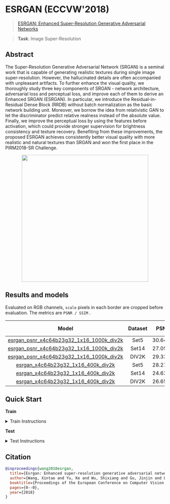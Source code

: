 # ESRGAN (ECCVW'2018)

> [ESRGAN: Enhanced Super-Resolution Generative Adversarial Networks](https://arxiv.org/abs/1809.00219)

> **Task**: Image Super-Resolution

<!-- [ALGORITHM] -->

## Abstract

<!-- [ABSTRACT] -->

The Super-Resolution Generative Adversarial Network (SRGAN) is a seminal work that is capable of generating realistic textures during single image super-resolution. However, the hallucinated details are often accompanied with unpleasant artifacts. To further enhance the visual quality, we thoroughly study three key components of SRGAN - network architecture, adversarial loss and perceptual loss, and improve each of them to derive an Enhanced SRGAN (ESRGAN). In particular, we introduce the Residual-in-Residual Dense Block (RRDB) without batch normalization as the basic network building unit. Moreover, we borrow the idea from relativistic GAN to let the discriminator predict relative realness instead of the absolute value. Finally, we improve the perceptual loss by using the features before activation, which could provide stronger supervision for brightness consistency and texture recovery. Benefiting from these improvements, the proposed ESRGAN achieves consistently better visual quality with more realistic and natural textures than SRGAN and won the first place in the PIRM2018-SR Challenge.

<!-- [IMAGE] -->

<div align=center >
 <img src="https://user-images.githubusercontent.com/7676947/144018578-6bb10830-b5fd-4d14-984e-4d7d85965c20.png" width="400"/>
</div >

## Results and models

Evaluated on RGB channels, `scale` pixels in each border are cropped before evaluation.
The metrics are `PSNR / SSIM` .

|                                      Model                                      | Dataset |  PSNR   |  SSIM  | Training Resources |                                      Download                                       |
| :-----------------------------------------------------------------------------: | :-----: | :-----: | :----: | :----------------: | :---------------------------------------------------------------------------------: |
| [esrgan_psnr_x4c64b23g32_1x16_1000k_div2k](./esrgan_psnr-x4c64b23g32_1xb16-1000k_div2k.py) |  Set5   | 30.6428 | 0.8559 |         1          | [model](https://download.openmmlab.com/mmediting/restorers/esrgan/esrgan_psnr_x4c64b23g32_1x16_1000k_div2k_20200420-bf5c993c.pth) |
| [esrgan_psnr_x4c64b23g32_1x16_1000k_div2k](./esrgan_psnr-x4c64b23g32_1xb16-1000k_div2k.py) |  Set14  | 27.0543 | 0.7447 |         1          | [model](https://download.openmmlab.com/mmediting/restorers/esrgan/esrgan_psnr_x4c64b23g32_1x16_1000k_div2k_20200420-bf5c993c.pth) |
| [esrgan_psnr_x4c64b23g32_1x16_1000k_div2k](./esrgan_psnr-x4c64b23g32_1xb16-1000k_div2k.py) |  DIV2K  | 29.3354 | 0.8263 |         1          | [model](https://download.openmmlab.com/mmediting/restorers/esrgan/esrgan_psnr_x4c64b23g32_1x16_1000k_div2k_20200420-bf5c993c.pth) |
| [esrgan_x4c64b23g32_1x16_400k_div2k](./esrgan_x4c64b23g32_1xb16-400k_div2k.py)  |  Set5   | 28.2700 | 0.7778 |         1          | [model](https://download.openmmlab.com/mmediting/restorers/esrgan/esrgan_x4c64b23g32_1x16_400k_div2k_20200508-f8ccaf3b.pth) |
| [esrgan_x4c64b23g32_1x16_400k_div2k](./esrgan_x4c64b23g32_1xb16-400k_div2k.py)  |  Set14  | 24.6328 | 0.6491 |         1          | [model](https://download.openmmlab.com/mmediting/restorers/esrgan/esrgan_x4c64b23g32_1x16_400k_div2k_20200508-f8ccaf3b.pth) |
| [esrgan_x4c64b23g32_1x16_400k_div2k](./esrgan_x4c64b23g32_1xb16-400k_div2k.py)  |  DIV2K  | 26.6531 | 0.7340 |         1          | [model](https://download.openmmlab.com/mmediting/restorers/esrgan/esrgan_x4c64b23g32_1x16_400k_div2k_20200508-f8ccaf3b.pth) |

## Quick Start

**Train**

<details>
<summary>Train Instructions</summary>

You can use the following commands to train a model with cpu or single/multiple GPUs.

```shell
# cpu train
CUDA_VISIBLE_DEVICES=-1 python tools/train.py configs/esrgan/esrgan_x4c64b23g32_1xb16-400k_div2k.py

# single-gpu train
python tools/train.py configs/esrgan/esrgan_x4c64b23g32_1xb16-400k_div2k.py

# multi-gpu train
./tools/dist_train.sh configs/esrgan/esrgan_x4c64b23g32_1xb16-400k_div2k.py 8
```

For more details, you can refer to **Train a model** part in [train_test.md](/docs/en/user_guides/train_test.md#Train-a-model-in-MMagic).

</details>

**Test**

<details>
<summary>Test Instructions</summary>

You can use the following commands to test a model with cpu or single/multiple GPUs.

```shell
# cpu test
CUDA_VISIBLE_DEVICES=-1 python tools/test.py configs/esrgan/esrgan_x4c64b23g32_1xb16-400k_div2k.py https://download.openmmlab.com/mmediting/restorers/esrgan/esrgan_x4c64b23g32_1x16_400k_div2k_20200508-f8ccaf3b.pth

# single-gpu test
python tools/test.py configs/esrgan/esrgan_x4c64b23g32_1xb16-400k_div2k.py https://download.openmmlab.com/mmediting/restorers/esrgan/esrgan_x4c64b23g32_1x16_400k_div2k_20200508-f8ccaf3b.pth

# multi-gpu test
./tools/dist_test.sh configs/esrgan/esrgan_x4c64b23g32_1xb16-400k_div2k.py https://download.openmmlab.com/mmediting/restorers/esrgan/esrgan_x4c64b23g32_1x16_400k_div2k_20200508-f8ccaf3b.pth 8
```

For more details, you can refer to **Test a pre-trained model** part in [train_test.md](/docs/en/user_guides/train_test.md#Test-a-pre-trained-model-in-MMagic).

</details>

## Citation

```bibtex
@inproceedings{wang2018esrgan,
  title={Esrgan: Enhanced super-resolution generative adversarial networks},
  author={Wang, Xintao and Yu, Ke and Wu, Shixiang and Gu, Jinjin and Liu, Yihao and Dong, Chao and Qiao, Yu and Change Loy, Chen},
  booktitle={Proceedings of the European Conference on Computer Vision Workshops(ECCVW)},
  pages={0--0},
  year={2018}
}
```

